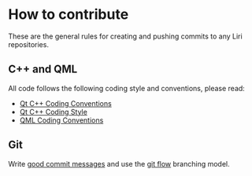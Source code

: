 # How to contribute

These are the general rules for creating and pushing commits to any Liri repositories.

## C++ and QML

All code follows the following coding style and conventions, please read:

* [Qt C++ Coding Conventions](https://wiki.qt.io/Coding_Conventions)
* [Qt C++ Coding Style](https://wiki.qt.io/Qt_Coding_Style)
* [QML Coding Conventions](https://github.com/lirios/lirios/wiki/QML-Coding-Conventions)

## Git

Write [good commit messages](http://tbaggery.com/2008/04/19/a-note-about-git-commit-messages.html) and
use the [git flow](http://nvie.com/posts/a-successful-git-branching-model/) branching model.
